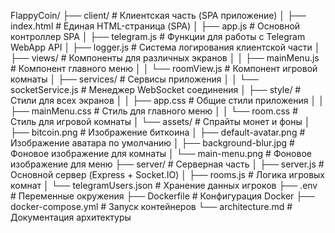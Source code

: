 FlappyCoin/
├── client/                # Клиентская часть (SPA приложение)
│   ├── index.html         # Единая HTML-страница (SPA)
│   ├── app.js             # Основной контроллер SPA
│   ├── telegram.js        # Функции для работы с Telegram WebApp API
│   ├── logger.js          # Система логирования клиентской части
│   ├── views/             # Компоненты для различных экранов
│   │   ├── mainMenu.js    # Компонент главного меню
│   │   └── roomView.js    # Компонент игровой комнаты
│   ├── services/          # Сервисы приложения
│   │   └── socketService.js # Менеджер WebSocket соединения
│   ├── style/             # Стили для всех экранов
│   │   ├── app.css        # Общие стили приложения
│   │   ├── mainMenu.css   # Стиль для главного меню
│   │   └── room.css       # Стиль для игровой комнаты
│   └── assets/            # Спрайты монет и фоны
│       ├── bitcoin.png    # Изображение биткоина
│       ├── default-avatar.png # Изображение аватара по умолчанию
│       ├── background-blur.jpg # Фоновое изображение для комнаты
│       └── main-menu.png  # Фоновое изображение для меню
├── server/                # Серверная часть
│   ├── server.js          # Основной сервер (Express + Socket.IO)
│   ├── rooms.js           # Логика игровых комнат
│   └── telegramUsers.json # Хранение данных игроков
├── .env                   # Переменные окружения
├── Dockerfile             # Конфигурация Docker
├── docker-compose.yml     # Запуск контейнеров
└── architecture.md        # Документация архитектуры